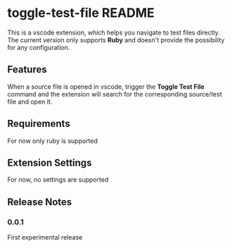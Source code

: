 # toggle-test-file README

This is a vscode extension, which helps you navigate to test files directly.
The current version only supports **Ruby** and doesn't provide the possibility for any configuration.

## Features

When a source file is opened in vscode, trigger the **Toggle Test File** command and the extension will search for the corresponding source/test file and open it.

## Requirements

For now only ruby is supported

## Extension Settings

For now, no settings are supported

## Release Notes

### 0.0.1

First experimental release